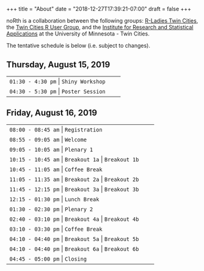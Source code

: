 +++
title = "About"
date = "2018-12-27T17:39:21-07:00"
draft = false
+++

noRth is a collaboration between the following groups: <a href="https://www.meetup.com/RLadiesTC/" target="_blank"> R-Ladies Twin Cities</a>, the <a href="https://www.meetup.com/twincitiesrug/" target="_blank"> Twin Cities R User Group</a>, and the <a href="http://irsa.stat.umn.edu/" target="_blank"> Institute for Research and Statistical Applications</a> at the University of Minnesota - Twin Cities. 

The tentative schedule is below (i.e. subject to changes).

## Thursday, August 15, 2019
|    |            |   |
|:----------|:-------------|------:|
| `01:30 - 4:30 pm` \| `Shiny Workshop`  | 
| `04:30 - 5:30 pm` \| `Poster Session` | 

## Friday, August 16, 2019

|    |            |   |
|:----------|:-------------|------:|
| `08:00 - 08:45 am` \| `Registration` | |
| `08:55 - 09:05 am` \| `Welcome` | |
| `09:05 - 10:05 am` \| `Plenary 1` | |
| `10:15 - 10:45 am` \| `Breakout 1a` \| `Breakout 1b` |
| `10:45 - 11:05 am` \| `Coffee Break` | |
| `11:05 - 11:35 am` \| `Breakout 2a` \| `Breakout 2b` |
| `11:45 - 12:15 pm` \| `Breakout 3a` \| `Breakout 3b` |
| `12:15 - 01:30 pm` \| `Lunch Break` | |
| `01:30 - 02:30 pm` \| `Plenary 2` | |
| `02:40 - 03:10 pm` \| `Breakout 4a` \| `Breakout 4b` |
| `03:10 - 03:30 pm` \| `Coffee Break`||
| `04:10 - 04:40 pm` \| `Breakout 5a` \| `Breakout 5b` |
| `04:10 - 04:40 pm` \| `Breakout 6a` \| `Breakout 6b` |
| `04:45 - 05:00 pm` \| `Closing` | |